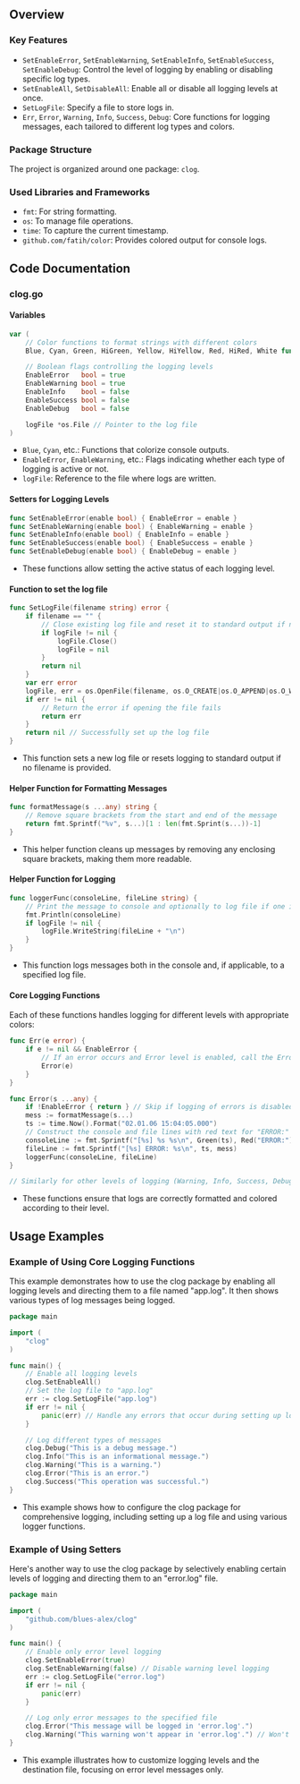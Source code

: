 ## Overview

### Key Features

- `SetEnableError`, `SetEnableWarning`, `SetEnableInfo`, `SetEnableSuccess`, `SetEnableDebug`: Control the level of logging by enabling or disabling specific log types.
- `SetEnableAll`, `SetDisableAll`: Enable all or disable all logging levels at once.
- `SetLogFile`: Specify a file to store logs in.
- `Err`, `Error`, `Warning`, `Info`, `Success`, `Debug`: Core functions for logging messages, each tailored to different log types and colors.

### Package Structure

The project is organized around one package: `clog`.

### Used Libraries and Frameworks

- `fmt`: For string formatting.
- `os`: To manage file operations.
- `time`: To capture the current timestamp.
- `github.com/fatih/color`: Provides colored output for console logs.

## Code Documentation

### clog.go

#### Variables

```go
var (
    // Color functions to format strings with different colors
    Blue, Cyan, Green, HiGreen, Yellow, HiYellow, Red, HiRed, White func(string) string

    // Boolean flags controlling the logging levels
    EnableError   bool = true
    EnableWarning bool = true
    EnableInfo    bool = false
    EnableSuccess bool = false
    EnableDebug   bool = false

    logFile *os.File // Pointer to the log file
)
```

- `Blue`, `Cyan`, etc.: Functions that colorize console outputs.
- `EnableError`, `EnableWarning`, etc.: Flags indicating whether each type of logging is active or not.
- `logFile`: Reference to the file where logs are written.

#### Setters for Logging Levels

```go
func SetEnableError(enable bool) { EnableError = enable }
func SetEnableWarning(enable bool) { EnableWarning = enable }
func SetEnableInfo(enable bool) { EnableInfo = enable }
func SetEnableSuccess(enable bool) { EnableSuccess = enable }
func SetEnableDebug(enable bool) { EnableDebug = enable }
```

- These functions allow setting the active status of each logging level.

#### Function to set the log file

```go
func SetLogFile(filename string) error {
    if filename == "" {
        // Close existing log file and reset it to standard output if no new file is specified
        if logFile != nil {
            logFile.Close()
            logFile = nil
        }
        return nil
    }
    var err error
    logFile, err = os.OpenFile(filename, os.O_CREATE|os.O_APPEND|os.O_WRONLY, 0644)
    if err != nil {
        // Return the error if opening the file fails
        return err
    }
    return nil // Successfully set up the log file
}
```

- This function sets a new log file or resets logging to standard output if no filename is provided.

#### Helper Function for Formatting Messages

```go
func formatMessage(s ...any) string {
    // Remove square brackets from the start and end of the message
    return fmt.Sprintf("%v", s...)[1 : len(fmt.Sprint(s...))-1]
}
```

- This helper function cleans up messages by removing any enclosing square brackets, making them more readable.

#### Helper Function for Logging

```go
func loggerFunc(consoleLine, fileLine string) {
    // Print the message to console and optionally to log file if one is set
    fmt.Println(consoleLine)
    if logFile != nil {
        logFile.WriteString(fileLine + "\n")
    }
}
```

- This function logs messages both in the console and, if applicable, to a specified log file.

#### Core Logging Functions

Each of these functions handles logging for different levels with appropriate colors:

```go
func Err(e error) {
    if e != nil && EnableError {
        // If an error occurs and Error level is enabled, call the Error function
        Error(e)
    }
}

func Error(s ...any) {
    if !EnableError { return } // Skip if logging of errors is disabled
    mess := formatMessage(s...)
    ts := time.Now().Format("02.01.06 15:04:05.000")
    // Construct the console and file lines with red text for "ERROR:"
    consoleLine := fmt.Sprintf("[%s] %s %s\n", Green(ts), Red("ERROR:"), HiRed(mess))
    fileLine := fmt.Sprintf("[%s] ERROR: %s\n", ts, mess)
    loggerFunc(consoleLine, fileLine)
}

// Similarly for other levels of logging (Warning, Info, Success, Debug)
```

- These functions ensure that logs are correctly formatted and colored according to their level.

## Usage Examples

### Example of Using Core Logging Functions

This example demonstrates how to use the clog package by enabling all logging levels and directing them to a file named "app.log". It then shows various types of log messages being logged.

```go
package main

import (
    "clog"
)

func main() {
    // Enable all logging levels
    clog.SetEnableAll()
    // Set the log file to "app.log"
    err := clog.SetLogFile("app.log")
    if err != nil {
        panic(err) // Handle any errors that occur during setting up logging
    }

    // Log different types of messages
    clog.Debug("This is a debug message.")
    clog.Info("This is an informational message.")
    clog.Warning("This is a warning.")
    clog.Error("This is an error.")
    clog.Success("This operation was successful.")
}
```

- This example shows how to configure the clog package for comprehensive logging, including setting up a log file and using various logger functions.

### Example of Using Setters

Here's another way to use the clog package by selectively enabling certain levels of logging and directing them to an "error.log" file.

```go
package main

import (
    "github.com/blues-alex/clog"
)

func main() {
    // Enable only error level logging
    clog.SetEnableError(true)
    clog.SetEnableWarning(false) // Disable warning level logging
    err := clog.SetLogFile("error.log")
    if err != nil {
        panic(err)
    }

    // Log only error messages to the specified file
    clog.Error("This message will be logged in 'error.log'.")
    clog.Warning("This warning won't appear in 'error.log'.") // Won't log due to disabled setting
}
```

- This example illustrates how to customize logging levels and the destination file, focusing on error level messages only.